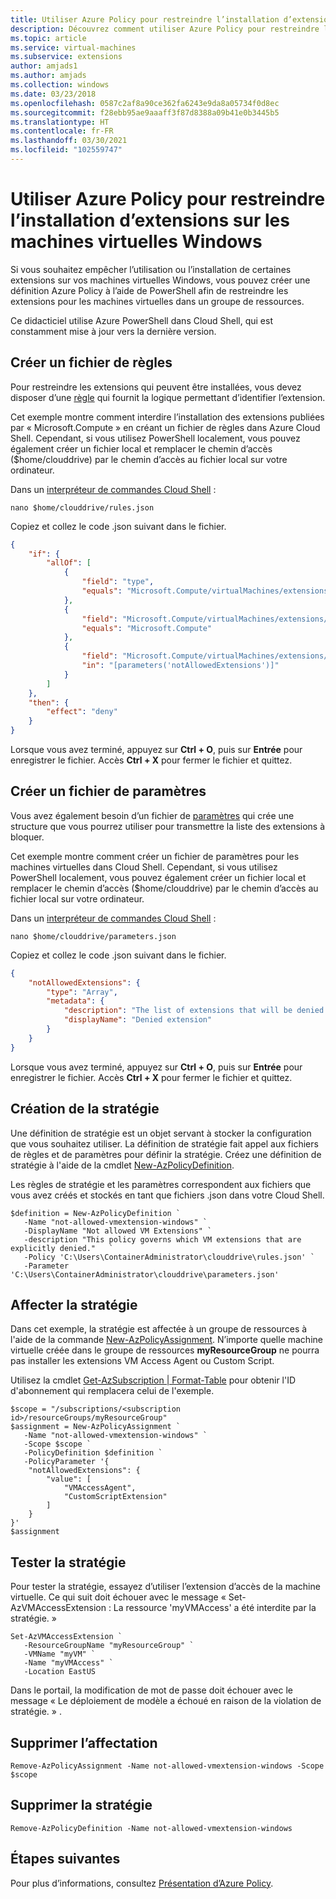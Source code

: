 ```yaml
---
title: Utiliser Azure Policy pour restreindre l’installation d’extensions de machines virtuelles (Windows)
description: Découvrez comment utiliser Azure Policy pour restreindre les déploiements d’extension.
ms.topic: article
ms.service: virtual-machines
ms.subservice: extensions
author: amjads1
ms.author: amjads
ms.collection: windows
ms.date: 03/23/2018
ms.openlocfilehash: 0587c2af8a90ce362fa6243e9da8a05734f0d8ec
ms.sourcegitcommit: f28ebb95ae9aaaff3f87d8388a09b41e0b3445b5
ms.translationtype: HT
ms.contentlocale: fr-FR
ms.lasthandoff: 03/30/2021
ms.locfileid: "102559747"
---
```

# <a name="use-azure-policy-to-restrict-extensions-installation-on-windows-vms"></a>Utiliser Azure Policy pour restreindre l’installation d’extensions sur les machines virtuelles Windows

Si vous souhaitez empêcher l’utilisation ou l’installation de certaines extensions sur vos machines virtuelles Windows, vous pouvez créer une définition Azure Policy à l’aide de PowerShell afin de restreindre les extensions pour les machines virtuelles dans un groupe de ressources. 

Ce didacticiel utilise Azure PowerShell dans Cloud Shell, qui est constamment mise à jour vers la dernière version. 

 

## <a name="create-a-rules-file"></a>Créer un fichier de règles

Pour restreindre les extensions qui peuvent être installées, vous devez disposer d’une [règle](../../governance/policy/concepts/definition-structure.md#policy-rule) qui fournit la logique permettant d’identifier l’extension.

Cet exemple montre comment interdire l’installation des extensions publiées par « Microsoft.Compute » en créant un fichier de règles dans Azure Cloud Shell. Cependant, si vous utilisez PowerShell localement, vous pouvez également créer un fichier local et remplacer le chemin d’accès ($home/clouddrive) par le chemin d’accès au fichier local sur votre ordinateur.

Dans un [interpréteur de commandes Cloud Shell](https://shell.azure.com/powershell) :

```azurepowershell-interactive
nano $home/clouddrive/rules.json
```

Copiez et collez le code .json suivant dans le fichier.

```json
{
    "if": {
        "allOf": [
            {
                "field": "type",
                "equals": "Microsoft.Compute/virtualMachines/extensions"
            },
            {
                "field": "Microsoft.Compute/virtualMachines/extensions/publisher",
                "equals": "Microsoft.Compute"
            },
            {
                "field": "Microsoft.Compute/virtualMachines/extensions/type",
                "in": "[parameters('notAllowedExtensions')]"
            }
        ]
    },
    "then": {
        "effect": "deny"
    }
}
```

Lorsque vous avez terminé, appuyez sur **Ctrl + O**, puis sur **Entrée** pour enregistrer le fichier. Accès **Ctrl + X** pour fermer le fichier et quittez.

## <a name="create-a-parameters-file"></a>Créer un fichier de paramètres

Vous avez également besoin d’un fichier de [paramètres](../../governance/policy/concepts/definition-structure.md#parameters) qui crée une structure que vous pourrez utiliser pour transmettre la liste des extensions à bloquer. 

Cet exemple montre comment créer un fichier de paramètres pour les machines virtuelles dans Cloud Shell. Cependant, si vous utilisez PowerShell localement, vous pouvez également créer un fichier local et remplacer le chemin d’accès ($home/clouddrive) par le chemin d’accès au fichier local sur votre ordinateur.

Dans un [interpréteur de commandes Cloud Shell](https://shell.azure.com/powershell) :

```azurepowershell-interactive
nano $home/clouddrive/parameters.json
```

Copiez et collez le code .json suivant dans le fichier.

```json
{
    "notAllowedExtensions": {
        "type": "Array",
        "metadata": {
            "description": "The list of extensions that will be denied.",
            "displayName": "Denied extension"
        }
    }
}
```

Lorsque vous avez terminé, appuyez sur **Ctrl + O**, puis sur **Entrée** pour enregistrer le fichier. Accès **Ctrl + X** pour fermer le fichier et quittez.

## <a name="create-the-policy"></a>Création de la stratégie

Une définition de stratégie est un objet servant à stocker la configuration que vous souhaitez utiliser. La définition de stratégie fait appel aux fichiers de règles et de paramètres pour définir la stratégie. Créez une définition de stratégie à l'aide de la cmdlet [New-AzPolicyDefinition](/powershell/module/az.resources/new-azpolicydefinition).

 Les règles de stratégie et les paramètres correspondent aux fichiers que vous avez créés et stockés en tant que fichiers .json dans votre Cloud Shell.


```azurepowershell-interactive
$definition = New-AzPolicyDefinition `
   -Name "not-allowed-vmextension-windows" `
   -DisplayName "Not allowed VM Extensions" `
   -description "This policy governs which VM extensions that are explicitly denied."   `
   -Policy 'C:\Users\ContainerAdministrator\clouddrive\rules.json' `
   -Parameter 'C:\Users\ContainerAdministrator\clouddrive\parameters.json'
```




## <a name="assign-the-policy"></a>Affecter la stratégie

Dans cet exemple, la stratégie est affectée à un groupe de ressources à l'aide de la commande [New-AzPolicyAssignment](/powershell/module/az.resources/new-azpolicyassignment). N’importe quelle machine virtuelle créée dans le groupe de ressources **myResourceGroup** ne pourra pas installer les extensions VM Access Agent ou Custom Script. 

Utilisez la cmdlet [Get-AzSubscription | Format-Table](/powershell/module/az.accounts/get-azsubscription) pour obtenir l'ID d'abonnement qui remplacera celui de l'exemple.

```azurepowershell-interactive
$scope = "/subscriptions/<subscription id>/resourceGroups/myResourceGroup"
$assignment = New-AzPolicyAssignment `
   -Name "not-allowed-vmextension-windows" `
   -Scope $scope `
   -PolicyDefinition $definition `
   -PolicyParameter '{
    "notAllowedExtensions": {
        "value": [
            "VMAccessAgent",
            "CustomScriptExtension"
        ]
    }
}'
$assignment
```

## <a name="test-the-policy"></a>Tester la stratégie

Pour tester la stratégie, essayez d’utiliser l’extension d’accès de la machine virtuelle. Ce qui suit doit échouer avec le message « Set-AzVMAccessExtension : La ressource 'myVMAccess' a été interdite par la stratégie. »

```azurepowershell-interactive
Set-AzVMAccessExtension `
   -ResourceGroupName "myResourceGroup" `
   -VMName "myVM" `
   -Name "myVMAccess" `
   -Location EastUS 
```

Dans le portail, la modification de mot de passe doit échouer avec le message « Le déploiement de modèle a échoué en raison de la violation de stratégie. » .

## <a name="remove-the-assignment"></a>Supprimer l’affectation

```azurepowershell-interactive
Remove-AzPolicyAssignment -Name not-allowed-vmextension-windows -Scope $scope
```

## <a name="remove-the-policy"></a>Supprimer la stratégie

```azurepowershell-interactive
Remove-AzPolicyDefinition -Name not-allowed-vmextension-windows
```
    
## <a name="next-steps"></a>Étapes suivantes
Pour plus d’informations, consultez [Présentation d’Azure Policy](../../governance/policy/overview.md).
